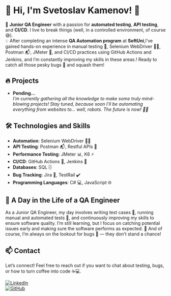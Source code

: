 # 👋 Hi, I'm Svetoslav Kamenov! 🌟

🚀 **Junior QA Engineer** with a passion for **automated testing**, **API testing**, and **CI/CD**. I live to break things (well, in a controlled environment, of course 😅).  
💡 After completing an intense **QA Automation program** at **SoftUni**,I’ve gained hands-on experience in manual testing 📝, Selenium WebDriver 🧑‍💻, Postman 📬, JMeter 🚀, and CI/CD practices using GitHub Actions and Jenkins, and I’m constantly improving my skills in these areas.! Ready to catch all those pesky bugs 🐞 and squash them!

## 🔥 Projects
- **Pending...**  
  *I’m currently gathering all the knowledge to make some truly mind-blowing projects! Stay tuned, because soon I’ll be automating everything from websites to... well, robots. The future is now! 🤖✨*

## 🛠️ Technologies and Skills
- **Automation**: Selenium WebDriver 🧑‍💻  
- **API Testing**: Postman 📬, Restful APIs 🔑  
- **Performance Testing**: JMeter 📊, K6 ⚡  
- **CI/CD**: GitHub Actions 🔄, Jenkins 🏃  
- **Databases**: SQL 🗄️  
- **Bug Tracking**: Jira 🐞, TestRail ✔️  
- **Programming Languages**: C# 💻, JavaScript 🌐  

## 🧠 A Day in the Life of a QA Engineer
As a Junior QA Engineer, my day involves writing test cases 📝, running manual and automated tests 🤖, and continuously improving my skills to ensure software quality. I’m still learning, but I focus on catching potential issues early and making sure the software performs as expected. 🌟
And of course, I’m always on the lookout for bugs 🐞 — they don’t stand a chance!

## 📫 Contact
Let’s connect! Feel free to reach out if you want to chat about testing, bugs, or how to turn coffee into code ☕💻.

[![LinkedIn](https://img.shields.io/badge/LinkedIn-%230077B5.svg?style=for-the-badge&logo=linkedin&logoColor=white)](https://www.linkedin.com/in/svetoslav-kamenov-a60a94350/)  
[![GitHub](https://img.shields.io/badge/GitHub-%2312100E.svg?style=for-the-badge&logo=github&logoColor=white)](https://github.com/cukoslav)

